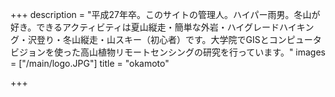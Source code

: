 +++
description = "平成27年卒。このサイトの管理人。ハイパー雨男。冬山が好き。できるアクティビティは夏山縦走・簡単な外岩・ハイグレードハイキング・沢登り・冬山縦走・山スキー（初心者）です。大学院でGISとコンピュータビジョンを使った高山植物リモートセンシングの研究を行っています。"
images = ["/main/logo.JPG"]
title = "okamoto"

+++

